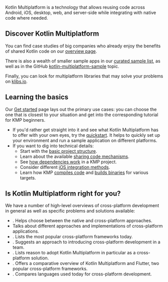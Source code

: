 [//]: # (title: What is Kotlin Multiplatform)

Kotlin Multiplatform is a technology that allows reusing code across Android, iOS, desktop, web, and server-side
while integrating with native code where needed.

## Discover Kotlin Multiplatform

You can find case studies of big companies who already enjoy the benefits of shared Kotlin code on our [overview page](https://www.jetbrains.com/kotlin-multiplatform/).

There is also a wealth of smaller sample apps in our [curated sample list](multiplatform-samples.md),
as well as in the GitHub [kotlin-multiplatform-sample](https://github.com/topics/kotlin-multiplatform-sample)
topic.

Finally, you can look for multiplatform libraries that may solve your problems on [klibs.io](https://klibs.io/).

## Learning the basics

Our [Get started](get-started.topic) page lays out the primary use cases:
you can choose the one that is closest to your situation and get into the corresponding tutorial for KMP beginners.

* If you'd rather get straight into it and see what Kotlin Multiplatform has to offer with your own eyes, try the [quickstart](quickstart.md).
  It helps to quickly set up your environment and run a sample application on different platforms.
* If you want to dig into technical details:
  * Start with the [basic project structure](multiplatform-discover-project.md).
  * Learn about the available [sharing code mechanisms](multiplatform-share-on-platforms.md).
  * See [how dependencies work](multiplatform-add-dependencies.md) in a KMP project.
  * Consider different [iOS integration methods](multiplatform-ios-integration-overview.md).
  * Learn how KMP [compiles code](multiplatform-configure-compilations.md) and [builds binaries](multiplatform-build-native-binaries.md)
    for various targets.

## Is Kotlin Multiplatform right for you?

We have a number of high-level overviews of cross-platform development in general as well as specific
problems and solutions available:

* [](native-and-cross-platform.md). Helps choose between the native and cross-platform approaches.
* [](cross-platform-mobile-development.md) Talks about different approaches and implementations of cross-platform applications.
* [](cross-platform-frameworks.md). Lists the most popular cross-platform frameworks today.
* [](multiplatform-introduce-your-team.md). Suggests an approach to introducing cross-platform development in a team.
* [](multiplatform-reasons-to-try.md). Lists reason to adopt Kotlin Multiplatform in particular as a cross-platform solution.
* [](kotlin-multiplatform-flutter.md). Offers a comparative overview of Kotlin Multiplatform and Flutter, two popular cross-platform frameworks.
* [](programming-languages-cross-platform.md). Compares languages used today for cross-platform development.